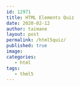 ```yaml
---
id: 12971
title: HTML Elements Quiz
date: 2020-02-12
author: taimane
layout: post
permalink: /html5quiz/
published: true
image: 
categories: 
   - html
tags:
   - thml5
---
```

